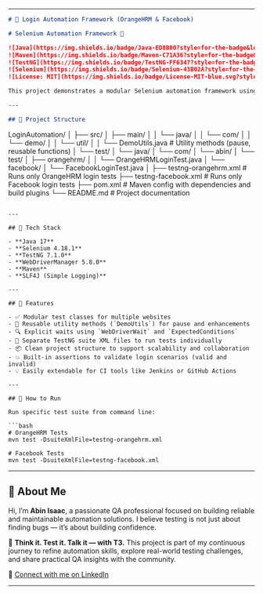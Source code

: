 
---

```markdown
# 🔐 Login Automation Framework (OrangeHRM & Facebook)

# Selenium Automation Framework 🚀

![Java](https://img.shields.io/badge/Java-ED8B00?style=for-the-badge&logo=java&logoColor=white)
![Maven](https://img.shields.io/badge/Maven-C71A36?style=for-the-badge&logo=apache-maven&logoColor=white)
![TestNG](https://img.shields.io/badge/TestNG-FF6347?style=for-the-badge&logo=testng&logoColor=white)
![Selenium](https://img.shields.io/badge/Selenium-43B02A?style=for-the-badge&logo=selenium&logoColor=white)
![License: MIT](https://img.shields.io/badge/License-MIT-blue.svg?style=for-the-badge)

This project demonstrates a modular Selenium automation framework using **TestNG**, **WebDriverManager**, and **Page Object Model (POM)** principles.

---

## 📁 Project Structure

```

LoginAutomation/
│
├── src/
│   ├── main/
│   │   └── java/
│   │       └── com/
│   │           └── demo/
│   │               └── util/
│   │                   └── DemoUtils.java        # Utility methods (pause, reusable functions)
│   └── test/
│       └── java/
│           └── com/
│               └── abin/
│                   └── test/
│                       ├── orangehrm/
│                       │   └── OrangeHRMLoginTest.java
│                       └── facebook/
│                           └── FacebookLoginTest.java
│
├── testng-orangehrm.xml                           # Runs only OrangeHRM login tests
├── testng-facebook.xml                            # Runs only Facebook login tests
├── pom.xml                                        # Maven config with dependencies and build plugins
└── README.md                                      # Project documentation

````

---

## 🧰 Tech Stack

- **Java 17**
- **Selenium 4.18.1**
- **TestNG 7.1.0**
- **WebDriverManager 5.8.0**
- **Maven**
- **SLF4J (Simple Logging)**

---

## 🧪 Features

- ✅ Modular test classes for multiple websites
- 🔁 Reusable utility methods (`DemoUtils`) for pause and enhancements
- 🔍 Explicit waits using `WebDriverWait` and `ExpectedConditions`
- 📄 Separate TestNG suite XML files to run tests individually
- 📦 Clean project structure to support scalability and collaboration
- 💥 Built-in assertions to validate login scenarios (valid and invalid)
- 💡 Easily extendable for CI tools like Jenkins or GitHub Actions

---

## 🚀 How to Run

Run specific test suite from command line:

```bash
# OrangeHRM Tests
mvn test -DsuiteXmlFile=testng-orangehrm.xml

# Facebook Tests
mvn test -DsuiteXmlFile=testng-facebook.xml
````

---

## 👤 About Me

Hi, I’m **Abin Isaac**, a passionate QA professional focused on building reliable and maintainable automation solutions. I believe testing is not just about finding bugs — it’s about building confidence.

🧠 **Think it. Test it. Talk it — with T3.**
This project is part of my continuous journey to refine automation skills, explore real-world testing challenges, and share practical QA insights with the community.

🔗 [Connect with me on LinkedIn](https://www.linkedin.com/in/abin-isaac/)

---

